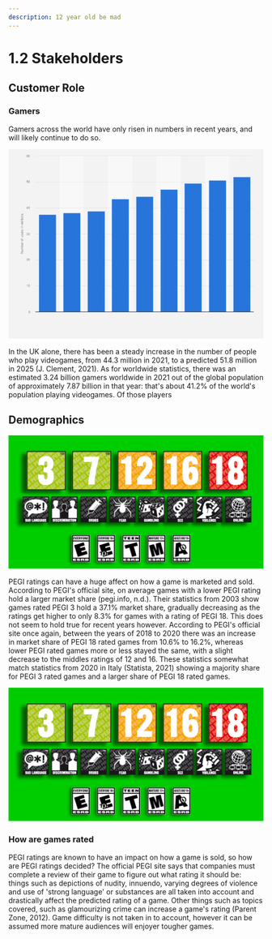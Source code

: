 ```yaml
---
description: 12 year old be mad
---
```


# 1.2 Stakeholders

## Customer Role

### Gamers

Gamers across the world have only risen in numbers in recent years, and will likely continue to do so.

![Number of Gamers in the UK, from 2017 to predicted number in 2025](<../.gitbook/assets/image (5).png>)

In the UK alone, there has been a steady increase in the number of people who play videogames, from 44.3 million in 2021, to a predicted 51.8 million in 2025 (J. Clement, 2021). As for worldwide statistics, there was an estimated 3.24 billion gamers worldwide in 2021 out of  the global population of approximately 7.87 billion in that year: that's about 41.2% of the world's population playing videogames. Of those players&#x20;

## Demographics

![ESRB (Entertainment Software Rating Board) and PEGI (Pan European Games Information) ratings](<../.gitbook/assets/image (1).png>)

PEGI ratings can have a huge affect on how a game is marketed and sold. According to PEGI's official site, on average games with a lower PEGI rating hold a larger market share (pegi.info, n.d.). Their statistics from 2003 show games rated PEGI 3 hold a 37.1% market share, gradually decreasing as the ratings get higher to only 8.3% for games with a rating of PEGI 18. This does not seem to hold true for recent years however. According to PEGI's official site once again, between the years of 2018 to 2020 there was an increase in market share of PEGI 18 rated games from 10.6% to 16.2%, whereas lower PEGI rated games more or less stayed the same, with a slight decrease to the middles ratings of 12 and 16. These statistics somewhat match statistics from 2020 in Italy (Statista, 2021) showing a majority share for PEGI 3 rated games and a larger share of PEGI 18 rated games.

![Games sold in Italy, 2020 ordered by PEGI rating.](../.gitbook/assets/image.png)

### How are games rated

PEGI ratings are known to have an impact on how a game is sold, so how are PEGI ratings decided? The official PEGI site says that companies must complete a review of their game to figure out what rating it should be: things such as depictions of nudity, innuendo, varying degrees of violence and use of 'strong language' or substances are all taken into account and drastically affect the predicted rating of a game. Other things such as topics covered, such as glamourizing crime can increase a game's rating (Parent Zone, 2012). Game difficulty is not taken in to account, however it can be assumed more mature audiences will enjoyer tougher games.



